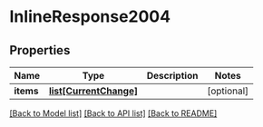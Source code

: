 # InlineResponse2004

## Properties
Name | Type | Description | Notes
------------ | ------------- | ------------- | -------------
**items** | [**list[CurrentChange]**](CurrentChange.md) |  | [optional] 

[[Back to Model list]](../README.md#documentation-for-models) [[Back to API list]](../README.md#documentation-for-api-endpoints) [[Back to README]](../README.md)


